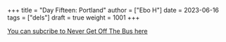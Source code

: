 +++
title = "Day Fifteen: Portland"
author = ["Ebo H"]
date = 2023-06-16
tags = ["dels"]
draft = true
weight = 1001
+++

[You can subcribe to Never Get Off The Bus here](https://never-get-off-the-bus.ghost.io/#/portal/)
